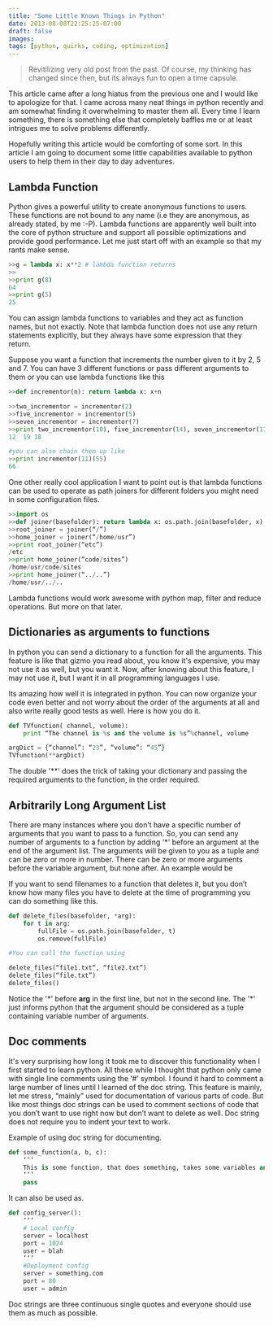 ```yaml
---
title: "Some Little Known Things in Python"
date: 2013-08-08T22:25:25-07:00
draft: false
images:
tags: [python, quirks, coding, optimization]
---
```

> Revitilizing very old post from the past. Of course, my thinking has changed since then, but its always fun to open a time capsule.

This article came after a long hiatus from the previous one and I would like to apologize for that. I came across many neat things in python recently and am somewhat finding it overwhelming to master them all. Every time I learn something, there is something else that completely baffles me or at least intrigues me to solve problems differently.

Hopefully writing this article would be comforting of some sort. In this article I am going to document some little capabilities available to python users to help them in their day to day adventures. 

## Lambda Function

Python gives a powerful utility to create anonymous functions to users. These functions are not bound to any name (i.e they are anonymous, as already stated, by me :-P). Lambda functions are apparently well built into the core of python structure and support all possible optimizations and provide good performance. Let me just start off with an example so that my rants make sense.

```python
>>g = lambda x: x**2 # lambda function returns
>>
>>print g(8)
64
>>print g(5)
25
```

You can assign lambda functions to variables and they act as function names, but not exactly. Note that lambda function does not use any return statements explicitly, but they always have some expression that they return. 

Suppose you want a function that increments the number given to it by 2, 5 and 7. You can have 3 different functions or pass different arguments to them or you can use lambda functions like this

```python
>>def incrementor(n): return lambda x: x+n

>>two_incrementor = incrementor(2)
>>five_incrementor = incrementor(5)
>>seven_incrementor = incrementor(7)
>>print two_incrementor(10), five_incrementor(14), seven_incrementor(11)
12  19 18

#you can also chain them up like
>>print incrementor(11)(55)
66
```

One other really cool application I want to point out is that lambda functions can be used to operate as path joiners for different folders you might need in some configuration files. 

```python
>>import os
>>def joiner(basefolder): return lambda x: os.path.join(basefolder, x)
>>root_joiner = joiner(“/”)
>>home_joiner = joiner(“/home/usr”)
>>print root_joiner(“etc”)
/etc
>>print home_joiner(“code/sites”)
/home/usr/code/sites
>>print home_joiner(“../..”)
/home/usr/../..
```

Lambda functions would work awesome with python map, filter and reduce operations. But more on that later.

## Dictionaries as arguments to functions

In python you can send a dictionary to a function for all the arguments. This feature is like that gizmo you read about, you know it's expensive, you may not use it as well, but you want it. Now, after knowing about this feature, I may not use it, but I want it in all programming languages I use. 

Its amazing how well it is integrated in python. You can now organize your code even better and not worry about the order of the arguments at all and also write really good tests as well. Here is how you do it.

```python
def TVfunction( channel, volume):
	print “The channel is %s and the volume is %s”%channel, volume

argDict = {“channel”: “23”, “volume”: “45”}
TVfunction(**argDict)
```

The double '\*\*' does the trick of taking your dictionary and passing the required arguments to the function, in the order required.

## Arbitrarily Long Argument List

There are many instances where you don’t have a specific number of arguments that you want to pass to a function. So, you can send any number of arguments to a function by adding '\*' before an argument at the end of the argument list. The arguments will be given to you as a tuple and can be zero or more in number. There can be zero or more arguments before the variable argument, but none after. An example would be

If you want to send filenames to a function that deletes it, but you don’t know how many files you have to delete at the time of programming you can do something like this.

```python
def delete_files(basefolder, *arg):
	for t in arg:
		fullFile = os.path.join(basefolder, t)
		os.remove(fullFile)

#You can call the function using

delete_files(“file1.txt”, “file2.txt”)
delete_files(“file.txt”)
delete_files()
```

Notice the '\*' before __arg__ in the first line, but not in the second line. The '\*' just informs python that the argument should be considered as a tuple containing variable number of arguments.

## Doc comments

It's very surprising how long it took me to discover this functionality when I first started to learn python. All these while I thought that python only came with single line comments using the ‘#’ symbol. I found it hard to comment a large number of lines until I learned of the doc string. This feature is mainly, let me stress, “mainly” used for documentation of various parts of code. But like most things doc strings can be used to comment sections of code that you don’t want to use right now but don’t want to delete as well. Doc string does not require you to indent your text to work.

Example of using doc string for documenting.

```python
def some_function(a, b, c):
	‘‘‘ 
	This is some function, that does something, takes some variables and returns something else.
	‘‘‘
	pass
```
It can also be used as.

```python
def config_server():
	‘‘‘
	# Local config
	server = localhost
	port = 1024
	user = blah
	‘‘‘
	#Deployment config
	server = something.com
	port = 80
	user = admin
```
Doc strings are three continuous single quotes and everyone should use them as much as possible. 
